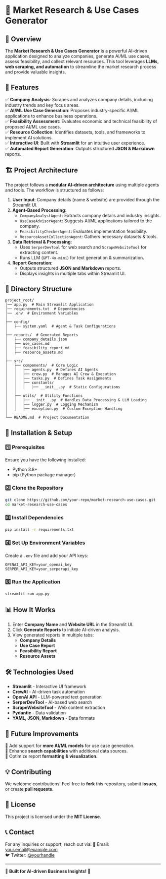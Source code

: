 # 🚀 Market Research & Use Cases Generator

## 📌 Overview
The **Market Research & Use Cases Generator** is a powerful AI-driven application designed to analyze companies, generate AI/ML use cases, assess feasibility, and collect relevant resources. This tool leverages **LLMs, web scraping, and automation** to streamline the market research process and provide valuable insights.

## 🎯 Features
✅ **Company Analysis**: Scrapes and analyzes company details, including industry trends and key focus areas.  
✅ **AI/ML Use Case Generation**: Proposes industry-specific AI/ML applications to enhance business operations.  
✅ **Feasibility Assessment**: Evaluates economic and technical feasibility of proposed AI/ML use cases.  
✅ **Resource Collection**: Identifies datasets, tools, and frameworks to implement AI solutions.  
✅ **Interactive UI**: Built with **Streamlit** for an intuitive user experience.  
✅ **Automated Report Generation**: Outputs structured **JSON & Markdown** reports.  

## 🏗️ Project Architecture
The project follows a **modular AI-driven architecture** using multiple agents and tools. The workflow is structured as follows:

1. **User Input**: Company details (name & website) are provided through the Streamlit UI.
2. **Agent-Based Processing**:
   - `CompanyAnalystAgent`: Extracts company details and industry insights.
   - `UseCaseAdvisorAgent`: Suggests AI/ML applications tailored to the company.
   - `FeasibilityCheckerAgent`: Evaluates implementation feasibility.
   - `ResourceAssetCollectionAgent`: Gathers necessary datasets & tools.
3. **Data Retrieval & Processing**:
   - Uses `SerperDevTool` for web search and `ScrapeWebsiteTool` for extracting content.
   - Runs LLM (`GPT-4o-mini`) for text generation & summarization.
4. **Report Generation**:
   - Outputs structured **JSON and Markdown** reports.
   - Displays insights in multiple tabs within Streamlit UI.

## 📂 Directory Structure
```
project_root/
│── app.py  # Main Streamlit Application
│── requirements.txt  # Dependencies
│── .env  # Environment Variables
│
├── config/
│   ├── system.yaml  # Agent & Task Configurations
│
├── reports/  # Generated Reports
│   ├── company_details.json
│   ├── use_cases.md
│   ├── feasibility_report.md
│   ├── resource_assets.md
│
├── src/
│   ├── components/  # Core Logic
│   │   ├── agents.py  # Defines AI Agents
│   │   ├── crew.py  # Manages AI Crew & Execution
│   │   ├── tasks.py  # Defines Task Assignments
│   │   ├── constants/
│   │   │   ├── __init__.py  # Static Configurations
│   │
│   ├── utils/  # Utility Functions
│   │   ├── __init__.py  # Handles Data Processing & LLM Loading
│   │   ├── logger.py  # Logging Mechanism
│   │   ├── exception.py  # Custom Exception Handling
│
└── README.md  # Project Documentation
```

## 🚀 Installation & Setup
### **1️⃣ Prerequisites**
Ensure you have the following installed:
- Python 3.8+
- pip (Python package manager)

### **2️⃣ Clone the Repository**
```sh
git clone https://github.com/your-repo/market-research-use-cases.git
cd market-research-use-cases
```

### **3️⃣ Install Dependencies**
```sh
pip install -r requirements.txt
```

### **4️⃣ Set Up Environment Variables**
Create a `.env` file and add your API keys:
```
OPENAI_API_KEY=your_openai_key
SERPER_API_KEY=your_serperapi_key
```

### **5️⃣ Run the Application**
```sh
streamlit run app.py
```

## 📊 How It Works
1. Enter **Company Name** and **Website URL** in the Streamlit UI.
2. Click **Generate Reports** to initiate AI-driven analysis.
3. View generated reports in multiple tabs:
   - **Company Details**
   - **Use Case Report**
   - **Feasibility Report**
   - **Resource Assets**

## 🛠️ Technologies Used
- **Streamlit** - Interactive UI framework
- **CrewAI** - AI-driven task automation
- **OpenAI API** - LLM-powered text generation
- **SerperDevTool** - AI-based web search
- **ScrapeWebsiteTool** - Web content extraction
- **Pydantic** - Data validation
- **YAML, JSON, Markdown** - Data formats

## 📌 Future Improvements
🔹 Add support for **more AI/ML models** for use case generation.  
🔹 Enhance **search capabilities** with additional data sources.  
🔹 Optimize report **formatting & visualization**.  

## 💡 Contributing
We welcome contributions! Feel free to **fork** this repository, submit **issues**, or create **pull requests**.

## 📜 License
This project is licensed under the **MIT License**.

## 📞 Contact
For any inquiries or support, reach out via:
📧 Email: your.email@example.com  
🐦 Twitter: [@yourhandle](https://twitter.com/yourhandle)  

---
🎯 **Built for AI-driven Business Insights!** 🚀

